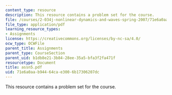 ```yaml
---
content_type: resource
description: This resource contains a problem set for the course.
file: /courses/2-034j-nonlinear-dynamics-and-waves-spring-2007/71e6a0aab94464cae3006b17306207dc_assn5.pdf
file_type: application/pdf
learning_resource_types:
- Assignments
license: https://creativecommons.org/licenses/by-nc-sa/4.0/
ocw_type: OCWFile
parent_title: Assignments
parent_type: CourseSection
parent_uid: b1db8e21-3b84-28ee-35a5-bfa3f2fa471f
resourcetype: Document
title: assn5.pdf
uid: 71e6a0aa-b944-64ca-e300-6b17306207dc
---
```

This resource contains a problem set for the course.